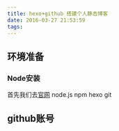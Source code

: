 ```yaml
---
title: hexo+github 搭建个人静态博客
date: 2016-03-27 21:53:59
tags:
---
```

## 环境准备

### Node安装

首先我们去[官网](https://nodejs.org)
node.js npm hexo git 

## github账号

## 